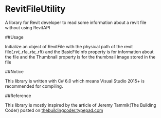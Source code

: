 # RevitFileUtility

A library for Revit developer to read some information about a revit file without using RevitAPI

##Usage

Initialize an object of RevitFile with the physical path of the revit file(*.rvt,*.rfa,*.rte,*.rft) and the BasicFileInfo property is for information about the file and the Thumbnail property is for the thumbnail image stored in the file

##Notice

This library is written with C# 6.0 which means Visual Studio 2015+ is recommended for compiling.

##Reference

This library is mostly inspired by the article of Jeremy Tammik(The Building Coder) posted on [thebuildingcoder.typepad.com](http://thebuildingcoder.typepad.com/blog/2010/06/open-revit-ole-storage.html)
